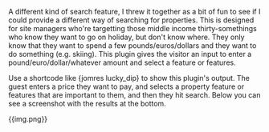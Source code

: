 
A different kind of search feature, I threw it together as a bit of fun to see if I could provide a different way of searching for properties. This is designed for site managers who're targetting those middle income thirty-somethings who know they want to go on holiday, but don't know where. They only know that they want to spend a few pounds/euros/dollars and they want to do something (e.g. skiing). This plugin gives the visitor an input to enter a pound/euro/dollar/whatever amount and select a feature or features.

Use a shortcode like {jomres lucky_dip} to show this plugin's output. The guest enters a price they want to pay, and selects a property feature or features that are important to them, and then they hit search. Below you can see a screenshot with the results at the bottom.

{{img.png}}

